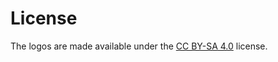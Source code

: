# License

The logos are made available under the [CC BY-SA 4.0](https://creativecommons.org/licenses/by-sa/4.0) license.
